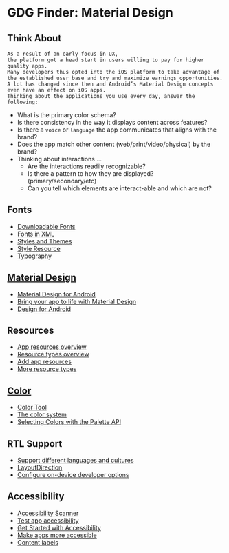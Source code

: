 # GDG Finder: Material Design

## Think About

```
As a result of an early focus in UX,
the platform got a head start in users willing to pay for higher quality apps.
Many developers thus opted into the iOS platform to take advantage of
the established user base and try and maximize earnings opportunities.
A lot has changed since then and Android’s Material Design concepts even have an effect on iOS apps.
Thinking about the applications you use every day, answer the following:
```
- What is the primary color schema?
- Is there consistency in the way it displays content across features?
- Is there a `voice` or `language` the app communicates that aligns with the brand?
- Does the app match other content (web/print/video/physical) by the brand?
- Thinking about interactions ...
  - Are the interactions readily recognizable?
  - Is there a pattern to how they are displayed? (primary/secondary/etc)
  - Can you tell which elements are interact-able and which are not?

## Fonts

- [Downloadable Fonts](https://developer.android.com/guide/topics/ui/look-and-feel/downloadable-fonts)
- [Fonts in XML](https://developer.android.com/guide/topics/ui/look-and-feel/fonts-in-xml)
- [Styles and Themes](https://developer.android.com/guide/topics/ui/look-and-feel/themes)
- [Style Resource](https://developer.android.com/guide/topics/resources/style-resource)
- [Typography](https://material.io/develop/android/theming/typography)

## [Material Design](https://material.io/)

- [Material Design for Android](https://developer.android.com/guide/topics/ui/look-and-feel)
- [Bring your app to life with Material Design](https://developer.android.com/distribute/best-practices/develop/use-material-design)
- [Design for Android](https://developer.android.com/design)

## Resources

- [App resources overview](https://developer.android.com/guide/topics/resources/providing-resources)
- [Resource types overview](https://developer.android.com/guide/topics/resources/available-resources)
- [Add app resources](https://developer.android.com/studio/write/add-resources)
- [More resource types](https://developer.android.com/guide/topics/resources/more-resources)

## [Color](https://developer.android.com/reference/android/graphics/Color)

- [Color Tool](https://material.io/resources/color/#!/?view.left=0&view.right=0)
- [The color system](https://material.io/design/color/the-color-system.html#color-usage-and-palettes)
- [Selecting Colors with the Palette API](https://developer.android.com/training/material/palette-colors)

## RTL Support

- [Support different languages and cultures](https://developer.android.com/training/basics/supporting-devices/languages)
- [LayoutDirection](https://developer.android.com/reference/android/util/LayoutDirection)
- [Configure on-device developer options](https://developer.android.com/studio/debug/dev-options#drawing)

## Accessibility

- [Accessibility Scanner](https://play.google.com/store/apps/details?id=com.google.android.apps.accessibility.auditor&hl=en_US)
- [Test app accessibility](https://developer.android.com/guide/topics/ui/accessibility/testing)
- [Get Started with Accessibility](https://support.google.com/accessibility/android/answer/6376570?hl=en)
- [Make apps more accessible](https://developer.android.com/guide/topics/ui/accessibility/apps)
- [Content labels](https://support.google.com/accessibility/android/answer/7158690?hl=en)

